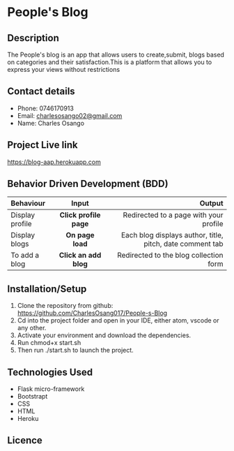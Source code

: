 # People's Blog

## Description
The People's blog is an app that allows users to create,submit, blogs based on categories and their satisfaction.This is a platform that allows you to express your views without restrictions

## Contact details
* Phone: 0746170913
* Email: charlesosango02@gmail.com
* Name: Charles Osango

## Project Live link
https://blog-aap.herokuapp.com

## Behavior Driven Development (BDD)
| Behaviour | Input | Output |
| :---------------- | :---------------: | ------------------: |
| Display profile | **Click profile page** | Redirected to a page with your profile |
| Display blogs | **On page load** | Each blog displays author, title, pitch, date comment tab |
| To add a blog  | **Click an add blog** | Redirected to the blog collection form|

## Installation/Setup
1. Clone the repository from github:  https://github.com/CharlesOsang017/People-s-Blog
2. Cd into the project folder and open in your IDE, either atom, vscode or any other.
3. Activate your environment and download the dependencies.
4. Run chmod+x start.sh
5. Then run ./start.sh to launch the project.

## Technologies Used
* Flask micro-framework
* Bootstrapt
* CSS
* HTML
* Heroku

## Licence



